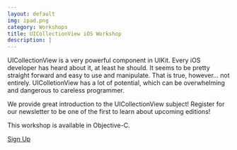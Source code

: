 ```yaml
---
layout: default
img: ipad.png
category: Workshops
title: UICollectionView iOS Workshop
description: |
---
```


UICollectionView is a very powerful component in UIKit. Every iOS developer has heard about it, at least he should. It seems to be pretty straight forward and easy to use and manipulate. That is true, however... not entirely. UIColletionView has a lot of potential, which can be overwhelming and dangerous to careless programmer.

We provide great introduction to the UICollectionView subject! Register for our newsletter to be one of the first to learn about upcoming editions!

This workshop is available in Objective-C.

<a href="#" class="btn btn-info" role="button">Sign Up</a>
